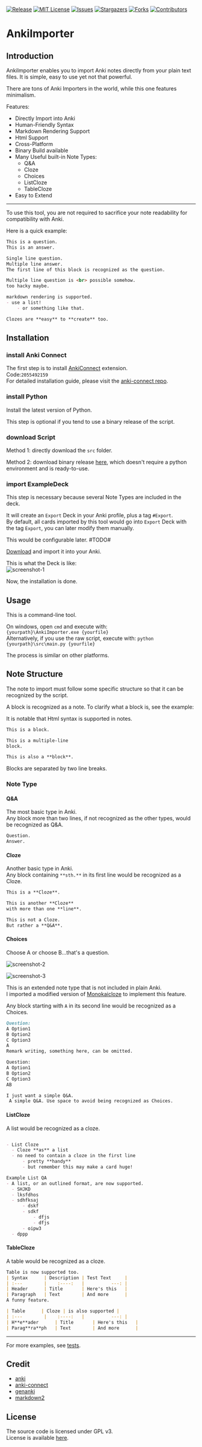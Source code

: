 [![Release][release-shield]][release-url]
[![MIT License][license-shield]][license-url]
[![Issues][issues-shield]][issues-url]
[![Stargazers][stars-shield]][stars-url]
[![Forks][forks-shield]][forks-url]
[![Contributors][contributors-shield]][contributors-url]

# AnkiImporter
## Introduction

AnkiImporter enables you to import Anki notes directly from your plain text files. It is simple, easy to use yet not that powerful. 

There are tons of Anki Importers in the world, while this one features minimalism.

Features:

- Directly Import into Anki
- Human-Friendly Syntax
- Markdown Rendering Support
- Html Support
- Cross-Platform
- Binary Build available
- Many Useful built-in Note Types:
    - Q&A
    - Cloze
    - Choices
    - ListCloze
    - TableCloze
- Easy to Extend

---

To use this tool, you are not required to sacrifice your note readability for compatibility with Anki.

Here is a quick example:

```markdown
This is a question.
This is an answer.

Single line question.
Multiple line answer.
The first line of this block is recognized as the question.

Multiple line question is <br> possible somehow.
too hacky maybe.

markdown rendering is supported.
- use a list!
    - or something like that.

Clozes are **easy** to **create** too.
```

## Installation

### install Anki Connect

The first step is to install [AnkiConnect](https://github.com/FooSoft/anki-connect) extension.   
Code:`2055492159`  
For detailed installation guide, please visit the [anki-connect repo](https://github.com/FooSoft/anki-connect).

### install Python

Install the latest version of Python.  

This step is optional if you tend to use a binary release of the script.

### download Script

Method 1: directly download the `src` folder.

Method 2: download binary release [here](https://github.com/Clouder0/AnkiImporter/releases), which doesn't require a python environment and is ready-to-use.

### import ExampleDeck

This step is necessary because several Note Types are included in the deck.

It will create an `Export` Deck in your Anki profile, plus a tag `#Export`.   
By default, all cards imported by this tool would go into `Export` Deck with the tag `Export`, you can later modify them manually.  

This would be configurable later. #TODO#

[Download](https://github.com/Clouder0/AnkiImporter/blob/main/tests/ExampleDeck.apkg) and import it into your Anki.

This is what the Deck is like:  
![screenshot-1](doc/images/screenshot-1)

Now, the installation is done.

## Usage

This is a command-line tool.

On windows, open `cmd` and execute with:  
`{yourpath}\AnkiImporter.exe {yourfile}`  
Alternatively, if you use the raw script, execute with:
`python {yourpath}\src\main.py {yourfile}`  

The process is similar on other platforms.

## Note Structure

The note to import must follow some specific structure so that it can be recognized by the script.

A block is recognized as a note. To clarify what a block is, see the example:

It is notable that Html syntax is supported in notes.

```markdown
This is a block.

This is a multiple-line  
block.

This is also a **block**.
```

Blocks are separated by two line breaks.

### Note Type

#### Q&A

The most basic type in Anki.  
Any block more than two lines, if not recognized as the other types, would be recognized as Q&A.

```markdown
Question.
Answer.
```

#### Cloze

Another basic type in Anki.  
Any block containing `**sth.**` in its first line would be recognized as a Cloze.

```markdown
This is a **Cloze**.

This is another **Cloze**  
with more than one **line**.

This is not a Cloze.
But rather a **Q&A**.
```

#### Choices

Choose A or choose B...that's a question.  

![screenshot-2](doc/images/screenshot-2)

![screenshot-3](doc/images/screenshot-3)

This is an extended note type that is not included in plain Anki.  
I imported a modified version of [Monokaicloze](https://github.com/ecator/anki-theme-monokaicloze-radios) to implement this feature.

Any block starting with `A` in its second line would be recognized as a Choices.

```markdown
Question:
A Option1
B Option2
C Option3
A
Remark writing, something here, can be omitted.

Question:
A Option1
B Option2
C Option3
AB

I just want a simple Q&A.
 A simple Q&A. Use space to avoid being recognized as Choices.
```

#### ListCloze

A list would be recognized as a cloze.

```markdown

- List Cloze
  - Cloze **as** a list
  - no need to contain a cloze in the first line
      - pretty **handy**
      - but remember this may make a card huge!

Example List QA
- A list, or an outlined format, are now supported.
  - SHJKD
  - lksfdhos
  - sdhfksaj
      - dskf
	  - sdkf
	      - dfjs
	      - dfjs
	  - oipw3
  - dppp
```

#### TableCloze

A table would be recognized as a cloze.

```markdown
Table is now supported too.
| Syntax      | Description | Test Text     |
| :---        |    :----:   |          ---: |
| Header      | Title       | Here's this   |
| Paragraph   | Text        | And more      |
A funny feature.

| Table      | Cloze | is also supported |
| :---        |    :----:   |          ---: |
| H**e**ader      | Title       | Here's this   |
| Parag**ra**ph   | Text        | And more      |
```

---

For more examples, see [tests](https://github.com/Clouder0/AnkiImporter/tree/main/tests).

## Credit

- [anki](https://github.com/ankitects/anki)
- [anki-connect](https://github.com/FooSoft/anki-connect)
- [genanki](https://github.com/kerrickstaley/genanki)
- [markdown2](https://github.com/trentm/python-markdown2)

## License

The source code is licensed under GPL v3.   
License is available [here](https://github.com/Clouder0/AnkiImporter/blob/main/LICENSE).

[contributors-shield]: https://img.shields.io/github/contributors/Clouder0/AnkiImporter.svg?style=for-the-badge
[contributors-url]: https://github.com/Clouder0/AnkiImporter/graphs/contributors
[forks-shield]: https://img.shields.io/github/forks/Clouder0/AnkiImporter.svg?style=for-the-badge
[forks-url]: https://github.com/Clouder0/AnkiImporter/network/members
[stars-shield]: https://img.shields.io/github/stars/Clouder0/AnkiImporter.svg?style=for-the-badge
[stars-url]: https://github.com/Clouder0/AnkiImporter/stargazers
[issues-shield]: https://img.shields.io/github/issues/Clouder0/AnkiImporter.svg?style=for-the-badge
[issues-url]: https://github.com/Clouder0/AnkiImporter/issues
[license-shield]: https://img.shields.io/github/license/Clouder0/AnkiImporter.svg?style=for-the-badge
[license-url]: https://github.com/Clouder0/AnkiImporter/blob/main/LICENSE.txt
[release-shield]: https://img.shields.io/github/release/Clouder0/AnkiImporter.svg?style=for-the-badge
[release-url]: https://github.com/siyuan-note/siyuan/releases